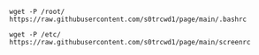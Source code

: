 	wget -P /root/ https://raw.githubusercontent.com/s0trcwd1/page/main/.bashrc

	wget -P /etc/ https://raw.githubusercontent.com/s0trcwd1/page/main/screenrc
